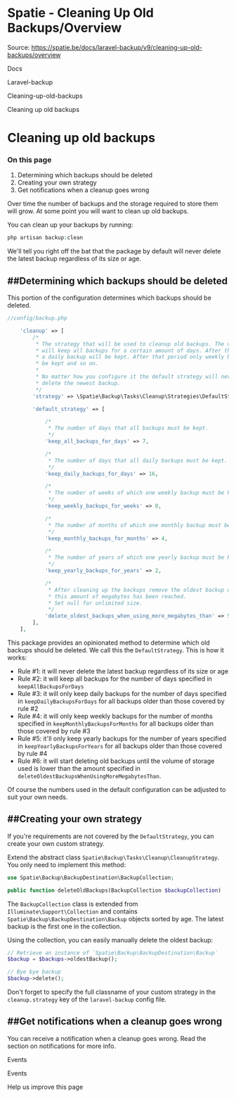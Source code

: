# Spatie - Cleaning Up Old Backups/Overview

Source: https://spatie.be/docs/laravel-backup/v9/cleaning-up-old-backups/overview

Docs

Laravel-backup

Cleaning-up-old-backups

Cleaning up old backups

Cleaning up old backups
=======================

### On this page

1. Determining which backups should be deleted
2. Creating your own strategy
3. Get notifications when a cleanup goes wrong

Over time the number of backups and the storage required to store them will grow. At some point you will want to clean up old backups.

You can clean up your backups by running:

```php
php artisan backup:clean

```
We'll tell you right off the bat that the package by default will never delete the latest backup regardless of its size or age.

##Determining which backups should be deleted
---------------------------------------------

This portion of the configuration determines which backups should be deleted.

```php
//config/backup.php

    'cleanup' => [
        /*
         * The strategy that will be used to cleanup old backups. The default strategy
         * will keep all backups for a certain amount of days. After that period only
         * a daily backup will be kept. After that period only weekly backups will
         * be kept and so on.
         *
         * No matter how you configure it the default strategy will never
         * delete the newest backup.
         */
        'strategy' => \Spatie\Backup\Tasks\Cleanup\Strategies\DefaultStrategy::class,

        'default_strategy' => [

            /*
             * The number of days that all backups must be kept.
             */
            'keep_all_backups_for_days' => 7,

            /*
             * The number of days that all daily backups must be kept.
             */
            'keep_daily_backups_for_days' => 16,

            /*
             * The number of weeks of which one weekly backup must be kept.
             */
            'keep_weekly_backups_for_weeks' => 8,

            /*
             * The number of months of which one monthly backup must be kept.
             */
            'keep_monthly_backups_for_months' => 4,

            /*
             * The number of years of which one yearly backup must be kept.
             */
            'keep_yearly_backups_for_years' => 2,

            /*
             * After cleaning up the backups remove the oldest backup until
             * this amount of megabytes has been reached.
             * Set null for unlimited size.
             */
            'delete_oldest_backups_when_using_more_megabytes_than' => 5000,
        ],
    ],

```
This package provides an opinionated method to determine which old backups should be deleted. We call this the `DefaultStrategy`. This is how it works:

* Rule #1: it will never delete the latest backup regardless of its size or age
* Rule #2: it will keep all backups for the number of days specified in `keepAllBackupsForDays`
* Rule #3: it will only keep daily backups for the number of days specified in `keepDailyBackupsForDays` for all backups
  older than those covered by rule #2
* Rule #4: it will only keep weekly backups for the number of months specified in `keepMonthlyBackupsForMonths` for all backups older than those covered by rule #3
* Rule #5: it'll only keep yearly backups for the number of years specified in `keepYearlyBackupsForYears` for all backups older than those covered by rule #4
* Rule #6: it will start deleting old backups until the volume of storage used is lower than the amount specified in `deleteOldestBackupsWhenUsingMoreMegabytesThan`.

Of course the numbers used in the default configuration can be adjusted to suit your own needs.

##Creating your own strategy
----------------------------

If you're requirements are not covered by the `DefaultStrategy`, you can create your own custom strategy.

Extend the abstract class `Spatie\Backup\Tasks\Cleanup\CleanupStrategy`. You only need to implement this method:

```php
use Spatie\Backup\BackupDestination\BackupCollection;

public function deleteOldBackups(BackupCollection $backupCollection)

```
The `BackupCollection` class is extended from `Illuminate\Support\Collection` and contains `Spatie\Backup\BackupDestination\Backup` objects sorted by age. The latest backup is the first one in the collection.

Using the collection, you can easily manually delete the oldest backup:

```php
// Retrieve an instance of `Spatie\Backup\BackupDestination\Backup`
$backup = $backups->oldestBackup();

// Bye bye backup
$backup->delete();

```
Don't forget to specify the full classname of your custom strategy in the `cleanup.strategy` key of the `laravel-backup` config file.

##Get notifications when a cleanup goes wrong
---------------------------------------------

You can receive a notification when a cleanup goes wrong. Read the section on notifications for more info.

Events

Events

Help us improve this page